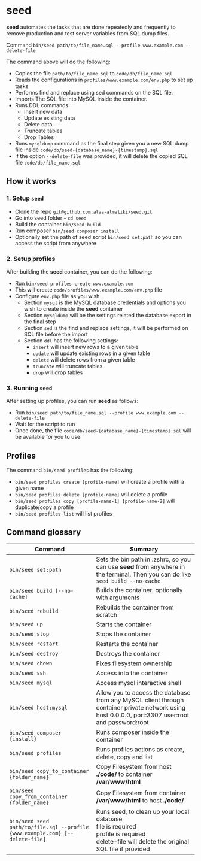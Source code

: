 # seed

**seed** automates the tasks that are done repeatedly and frequently to remove production and test server variables from SQL dump files.

Command `bin/seed path/to/file_name.sql --profile www.example.com --delete-file`

The command above will do the following:
- Copies the file `path/to/file_name.sql` to `code/db/file_name.sql`
- Reads the configurations in `profiles/www.example.com/env.php` to set up tasks
- Performs find and replace using sed commands on the SQL file.
- Imports The SQL file into MySQL inside the container.
- Runs DDL commands
  - Insert new data
  - Update existing data
  - Delete data
  - Truncate tables
  - Drop Tables
- Runs `mysqldump` command as the final step given you a new SQL dump file inside `code/db/seed-{database_name}-{timestamp}.sql`
- If the option `--delete-file` was provided, it will delete the copied SQL file `code/db/file_name.sql`

## How it works
### 1. Setup `seed`
- Clone the repo `git@github.com:alaa-almaliki/seed.git`
- Go into seed folder - `cd seed`
- Build the container `bin/seed build`
- Run composer `bin/seed composer install`
- Optionally set the path of seed script `bin/seed set:path` so you can access the script from anywhere

### 2. Setup profiles
After building the **seed** container, you can do the following:
- Run `bin/seed profiles create www.example.com`
- This will create `code/profiles/www.example.com/env.php` file
- Configure `env.php` file as you wish
  - Section `mysql` is the MySQL database credentials and options you wish to create inside the **seed** container
  - Section `mysqldump` will be the settings related the database export in the final step
  - Section `sed` is the find and replace settings, it will be performed on SQL file before the import
  - Section `ddl` has the following settings:
    - `insert` will insert new rows to a given table
    - `update` will update existing rows in a given table
    - `delete` will delete rows from a given table
    - `truncate` will truncate tables
    - `drop` will drop tables

### 3. Running `seed`
After setting up profiles, you can run **seed** as follows:
- Run `bin/seed path/to/file_name.sql --profile www.example.com --delete-file`
- Wait for the script to run
- Once done, the file `code/db/seed-{database_name}-{timestamp}.sql` will be available for you to use

## Profiles
The command `bin/seed profiles` has the following:
- `bin/seed profiles create [profile-name]` will create a profile with a given name
- `bin/seed profiles delete [profile-name]` will delete a profile
- `bin/seed profiles copy [profile-name-1] [profile-name-2]` will duplicate/copy a profile
- `bin/seed profiles list` will list profiles

## Command glossary

| Command                                                                      | Summary                                                                                                                                               |
|------------------------------------------------------------------------------|-------------------------------------------------------------------------------------------------------------------------------------------------------|
| `bin/seed set:path`                                                          | Sets the bin path in .zshrc, so you can use **seed** from anywhere in the terminal. Then you can do like `seed build --no-cache`                      |
| `bin/seed build [--no-cache]`                                                | Builds the container, optionally with arguments                                                                                                       |
| `bin/seed rebuild`                                                           | Rebuilds the container from scratch                                                                                                                   |
| `bin/seed up`                                                                | Starts the container                                                                                                                                  |
| `bin/seed stop`                                                              | Stops the container                                                                                                                                   |
| `bin/seed restart`                                                           | Restarts the container                                                                                                                                |
| `bin/seed destroy`                                                           | Destroys the container                                                                                                                                |
| `bin/seed chown`                                                             | Fixes filesystem ownership                                                                                                                            |
| `bin/seed ssh`                                                               | Access into the container                                                                                                                             |
| `bin/seed mysql`                                                             | Access mysql interactive shell                                                                                                                        |
| `bin/seed host:mysql`                                                        | Allow you to access the database from any MySQL client through container private network using host 0.0.0.0, port:3307 user:root and password:root    |
| `bin/seed composer {install}`                                                | Runs composer inside the container                                                                                                                    |
| `bin/seed profiles`                                                          | Runs profiles actions as create, delete, copy and list                                                                                                |
| `bin/seed copy_to_container {folder_name}`                                   | Copy Filesystem from host **./code/** to container **/var/www/html**                                                                                  
| `bin/seed copy_from_container {folder_name}`                                 | Copy Filesystem from container **/var/www/html** to host **./code/**                                                                                  
| `bin/seed seed path/to/file.sql --profile {www.example.com} [--delete-file]` | Runs seed, to clean up your local database<br/>file is required<br/>profile is required<br/>delete-file will delete the original SQL file if provided |

